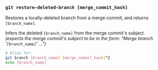 ### `git restore-deleted-branch [merge_commit_hash]`

Restores a locally-deleted branch from a merge commit, and returns `[branch_name]`.

Infers the deleted `[branch_name]` from the merge commit's subject.
<br>_(expects the merge commit's subject to be in the form: "Merge branch '`[branch_name]`' ...")_

```bash
# Alias for:
git branch [branch_name] [merge_commit_hash]^2
echo [branch_name]
```
